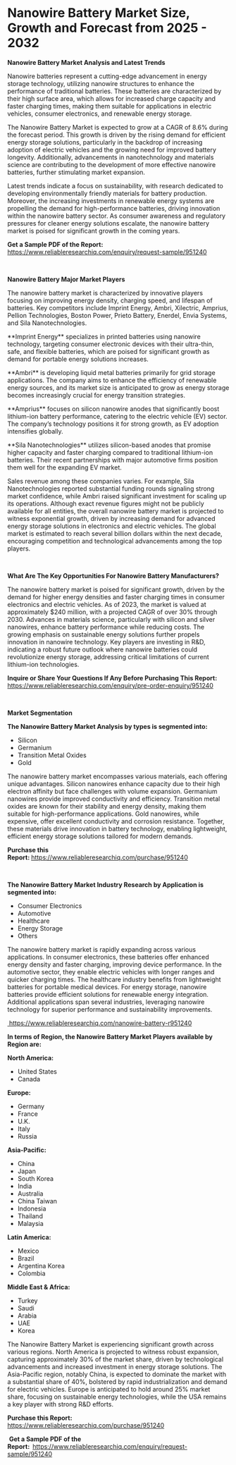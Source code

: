 <p><h1>Nanowire Battery Market Size, Growth and Forecast from 2025 - 2032</h1></p><p><strong>Nanowire Battery Market Analysis and Latest Trends</strong></p>
<p><p>Nanowire batteries represent a cutting-edge advancement in energy storage technology, utilizing nanowire structures to enhance the performance of traditional batteries. These batteries are characterized by their high surface area, which allows for increased charge capacity and faster charging times, making them suitable for applications in electric vehicles, consumer electronics, and renewable energy storage.</p><p>The Nanowire Battery Market is expected to grow at a CAGR of 8.6% during the forecast period. This growth is driven by the rising demand for efficient energy storage solutions, particularly in the backdrop of increasing adoption of electric vehicles and the growing need for improved battery longevity. Additionally, advancements in nanotechnology and materials science are contributing to the development of more effective nanowire batteries, further stimulating market expansion.</p><p>Latest trends indicate a focus on sustainability, with research dedicated to developing environmentally friendly materials for battery production. Moreover, the increasing investments in renewable energy systems are propelling the demand for high-performance batteries, driving innovation within the nanowire battery sector. As consumer awareness and regulatory pressures for cleaner energy solutions escalate, the nanowire battery market is poised for significant growth in the coming years.</p></p>
<p><strong>Get a Sample PDF of the Report:&nbsp;</strong> <a href="https://www.reliableresearchiq.com/enquiry/request-sample/951240?utm_campaign=3175&utm_medium=2&utm_source=Github&utm_content=ia&utm_term=18042025&utm_id=nanowire-battery">https://www.reliableresearchiq.com/enquiry/request-sample/951240</a></p>
<p>&nbsp;</p>
<p><strong>Nanowire Battery Major Market Players</strong></p>
<p><p>The nanowire battery market is characterized by innovative players focusing on improving energy density, charging speed, and lifespan of batteries. Key competitors include Imprint Energy, Ambri, Xilectric, Amprius, Pellion Technologies, Boston Power, Prieto Battery, Enerdel, Envia Systems, and Sila Nanotechnologies.</p><p>**Imprint Energy** specializes in printed batteries using nanowire technology, targeting consumer electronic devices with their ultra-thin, safe, and flexible batteries, which are poised for significant growth as demand for portable energy solutions increases.</p><p>**Ambri** is developing liquid metal batteries primarily for grid storage applications. The company aims to enhance the efficiency of renewable energy sources, and its market size is anticipated to grow as energy storage becomes increasingly crucial for energy transition strategies.</p><p>**Amprius** focuses on silicon nanowire anodes that significantly boost lithium-ion battery performance, catering to the electric vehicle (EV) sector. The company’s technology positions it for strong growth, as EV adoption intensifies globally.</p><p>**Sila Nanotechnologies** utilizes silicon-based anodes that promise higher capacity and faster charging compared to traditional lithium-ion batteries. Their recent partnerships with major automotive firms position them well for the expanding EV market.</p><p>Sales revenue among these companies varies. For example, Sila Nanotechnologies reported substantial funding rounds signaling strong market confidence, while Ambri raised significant investment for scaling up its operations. Although exact revenue figures might not be publicly available for all entities, the overall nanowire battery market is projected to witness exponential growth, driven by increasing demand for advanced energy storage solutions in electronics and electric vehicles. The global market is estimated to reach several billion dollars within the next decade, encouraging competition and technological advancements among the top players.</p></p>
<p>&nbsp;</p>
<p><strong>What Are The Key Opportunities For Nanowire Battery Manufacturers?</strong></p>
<p><p>The nanowire battery market is poised for significant growth, driven by the demand for higher energy densities and faster charging times in consumer electronics and electric vehicles. As of 2023, the market is valued at approximately $240 million, with a projected CAGR of over 30% through 2030. Advances in materials science, particularly with silicon and silver nanowires, enhance battery performance while reducing costs. The growing emphasis on sustainable energy solutions further propels innovation in nanowire technology. Key players are investing in R&D, indicating a robust future outlook where nanowire batteries could revolutionize energy storage, addressing critical limitations of current lithium-ion technologies.</p></p>
<p><strong>Inquire or Share Your Questions If Any Before Purchasing This Report:</strong> <a href="https://www.reliableresearchiq.com/enquiry/pre-order-enquiry/951240?utm_campaign=3175&utm_medium=2&utm_source=Github&utm_content=ia&utm_term=18042025&utm_id=nanowire-battery">https://www.reliableresearchiq.com/enquiry/pre-order-enquiry/951240</a></p>
<p>&nbsp;</p>
<p><strong>Market Segmentation</strong></p>
<p><strong>The Nanowire Battery Market Analysis by types is segmented into:</strong></p>
<p><ul><li>Silicon</li><li>Germanium</li><li>Transition Metal Oxides</li><li>Gold</li></ul></p>
<p><p>The nanowire battery market encompasses various materials, each offering unique advantages. Silicon nanowires enhance capacity due to their high electron affinity but face challenges with volume expansion. Germanium nanowires provide improved conductivity and efficiency. Transition metal oxides are known for their stability and energy density, making them suitable for high-performance applications. Gold nanowires, while expensive, offer excellent conductivity and corrosion resistance. Together, these materials drive innovation in battery technology, enabling lightweight, efficient energy storage solutions tailored for modern demands.</p></p>
<p><strong>Purchase this Report:&nbsp;</strong><a href="https://www.reliableresearchiq.com/purchase/951240?utm_campaign=3175&utm_medium=2&utm_source=Github&utm_content=ia&utm_term=18042025&utm_id=nanowire-battery">https://www.reliableresearchiq.com/purchase/951240</a></p>
<p>&nbsp;</p>
<p><strong>The Nanowire Battery Market Industry Research by Application is segmented into:</strong></p>
<p><ul><li>Consumer Electronics</li><li>Automotive</li><li>Healthcare</li><li>Energy Storage</li><li>Others</li></ul></p>
<p><p>The nanowire battery market is rapidly expanding across various applications. In consumer electronics, these batteries offer enhanced energy density and faster charging, improving device performance. In the automotive sector, they enable electric vehicles with longer ranges and quicker charging times. The healthcare industry benefits from lightweight batteries for portable medical devices. For energy storage, nanowire batteries provide efficient solutions for renewable energy integration. Additional applications span several industries, leveraging nanowire technology for superior performance and sustainability improvements.</p></p>
<p><a href="https://www.reliableresearchiq.com/nanowire-battery-r951240?utm_campaign=3175&utm_medium=2&utm_source=Github&utm_content=ia&utm_term=18042025&utm_id=nanowire-battery">&nbsp;https://www.reliableresearchiq.com/nanowire-battery-r951240</a></p>
<p><strong>In terms of Region, the Nanowire Battery Market Players available by Region are:</strong></p>
<p>
    <p> <strong> North America: </strong>
        <ul>
            <li>United States</li>
            <li>Canada</li>
        </ul>
        </p> 
    <p> <strong> Europe: </strong>
        <ul>
            <li>Germany</li>
            <li>France</li>
            <li>U.K.</li>
            <li>Italy</li>
            <li>Russia</li>
        </ul>
        </p> 
    <p> <strong> Asia-Pacific: </strong>
        <ul>
            <li>China</li>
            <li>Japan</li>
            <li>South Korea</li>
            <li>India</li>
            <li>Australia</li>
            <li>China Taiwan</li>
            <li>Indonesia</li>
            <li>Thailand</li>
            <li>Malaysia</li>
        </ul>
        </p> 
    <p> <strong> Latin America: </strong>
        <ul>
            <li>Mexico</li>
            <li>Brazil</li>
            <li>Argentina Korea</li>
            <li>Colombia</li>
        </ul>
        </p> 
    <p> <strong> Middle East & Africa: </strong>
        <ul>
            <li>Turkey</li>
            <li>Saudi</li>
            <li>Arabia</li>
            <li>UAE</li>
            <li>Korea</li>
        </ul>
    </p>
    </p>
<p><p>The Nanowire Battery Market is experiencing significant growth across various regions. North America is projected to witness robust expansion, capturing approximately 30% of the market share, driven by technological advancements and increased investment in energy storage solutions. The Asia-Pacific region, notably China, is expected to dominate the market with a substantial share of 40%, bolstered by rapid industrialization and demand for electric vehicles. Europe is anticipated to hold around 25% market share, focusing on sustainable energy technologies, while the USA remains a key player with strong R&D efforts.</p></p>
<p><strong>Purchase this Report: </strong><a href="https://www.reliableresearchiq.com/purchase/951240?utm_campaign=3175&utm_medium=2&utm_source=Github&utm_content=ia&utm_term=18042025&utm_id=nanowire-battery">https://www.reliableresearchiq.com/purchase/951240</a></p>
<p>&nbsp;<strong>Get a Sample PDF of the Report:&nbsp;&nbsp;</strong><a href="https://www.reliableresearchiq.com/enquiry/request-sample/951240?utm_campaign=3175&utm_medium=2&utm_source=Github&utm_content=ia&utm_term=18042025&utm_id=nanowire-battery">https://www.reliableresearchiq.com/enquiry/request-sample/951240</a></p>
<p><strong></strong></p>
<p><p></p><p></p><p></p></p>
